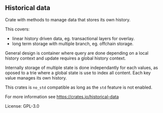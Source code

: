 ## Historical data

Crate with methods to manage data that stores its own history.

This covers:
- linear history driven data, eg. transactional layers for overlay.
- long term storage with multiple branch, eg. offchain storage.

General design is container where query are done depending on a local history context
and update requires a global history context.

Internally storage of multiple state is done independantly for each values, as oposed to a trie
where a global state is use to index all content. Each key value manages its own history.

This crates is `no_std` compatible as long as the `std` feature is not enabled.

For more information see <https://crates.io/historical-data>

License: GPL-3.0
